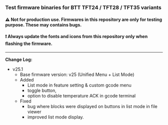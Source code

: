 ### Test firmware binaries for BTT TFT24 / TFT28 / TFT35 variants
#### :warning: Not for production use. Firmwares in this repository are only for testing purpose. These may contains bugs.

#### :heavy_exclamation_mark: Always update the fonts and icons from this repository only when flashing the firmware.

---
**Change Log:**
- v25.1
   - Base firmware version: v25 (Unified Menu + List Mode)
   - Added
     - List mode in feature setting & custom gcode menu
     - toggle button, 
     - option to disable temperature ACK in gcode terminal
   - Fixed
     - bug where blocks were displayed on buttons in list mode in file viewer
     - improved list mode display.